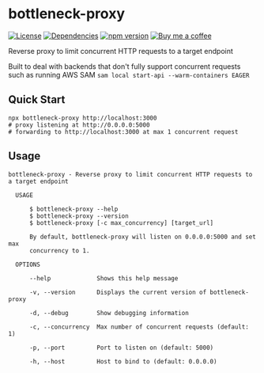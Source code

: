 # bottleneck-proxy

[![License](http://img.shields.io/:license-mit-blue.svg)](https://github.com/anttiviljami/bottleneck-proxy/blob/master/LICENSE)
[![Dependencies](https://david-dm.org/anttiviljami/bottleneck-proxy.svg)](https://david-dm.org/anttiviljami/bottleneck-proxy)
[![npm version](https://img.shields.io/npm/v/bottleneck-proxy.svg)](https://www.npmjs.com/package/bottleneck-proxy)
[![Buy me a coffee](https://img.shields.io/badge/donate-buy%20me%20a%20coffee-orange)](https://buymeacoff.ee/anttiviljami)

Reverse proxy to limit concurrent HTTP requests to a target endpoint

Built to deal with backends that don't fully support concurrent requests such as
running AWS SAM `sam local start-api --warm-containers EAGER`

## Quick Start

```
npx bottleneck-proxy http://localhost:3000
# proxy listening at http://0.0.0.0:5000
# forwarding to http://localhost:3000 at max 1 concurrent request
```

## Usage

```
bottleneck-proxy - Reverse proxy to limit concurrent HTTP requests to a target endpoint

  USAGE

      $ bottleneck-proxy --help
      $ bottleneck-proxy --version
      $ bottleneck-proxy [-c max_concurrency] [target_url]

      By default, bottleneck-proxy will listen on 0.0.0.0:5000 and set max
      concurrency to 1.

  OPTIONS

      --help             Shows this help message

      -v, --version      Displays the current version of bottleneck-proxy

      -d, --debug        Show debugging information

      -c, --concurrency  Max number of concurrent requests (default: 1)

      -p, --port         Port to listen on (default: 5000)

      -h, --host         Host to bind to (default: 0.0.0.0)

```

